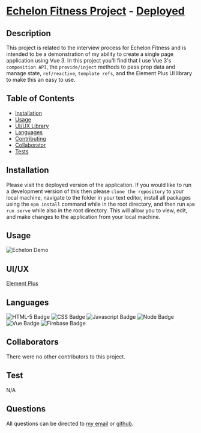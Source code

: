 # [Echelon Fitness Project](https://github.com/SmithBWare89/echelon-project) - [Deployed](https://echelon-project.web.app/#/)

## Description
This project is related to the interview process for Echelon Fitness and is intended to be a demonstration of my ability to create a single page application using Vue 3. In this project you'll find that I use Vue 3's `composition API`, the `provide/inject` methods to pass prop data and manage state, `ref/reactive`, `template refs`, and the Element Plus UI library to make this an easy to use.

## Table of Contents
* [Installation](#installation)
* [Usage](#usage)
* [UI/UX Library](#UI/UX)
* [Languages](#languages)
* [Contributing](#contributing)
* [Collaborator](#collaborators)
* [Tests](#test)

## Installation
Please visit the deployed version of the application. If you would like to run a development version of this then please `clone the repository` to your local machine, navigate to the folder in your text editor, install all packages using the `npm install` command while in the root directory, and then run `npm run serve` while also in the root directory. This will allow you to view, edit, and make changes to the application from your local machine.

## Usage
![Echelon Demo](./src/assets/echelon-demo.gif)

## UI/UX
[Element Plus](https://element-plus.org/en-US/)

## Languages
![HTML-5 Badge](https://img.shields.io/badge/Language-HTML--5-blue)
![CSS Badge](https://img.shields.io/badge/Language-CSS-blue)
![Javascript Badge](https://img.shields.io/badge/Language-Javascript-blue)
![Node Badge](https://img.shields.io/badge/Language-Node-blue)
![Vue Badge](https://img.shields.io/badge/Framework-Vue-green)
![Firebase Badge](https://img.shields.io/badge/Hosting-Firebase-red)


## Collaborators
There were no other contributors to this project.

## Test
  N/A

## Questions
All questions can be directed to [my email](smithwrestling89@tgmail.com) or [github](https://www.github.com/SmithBWare89).
  